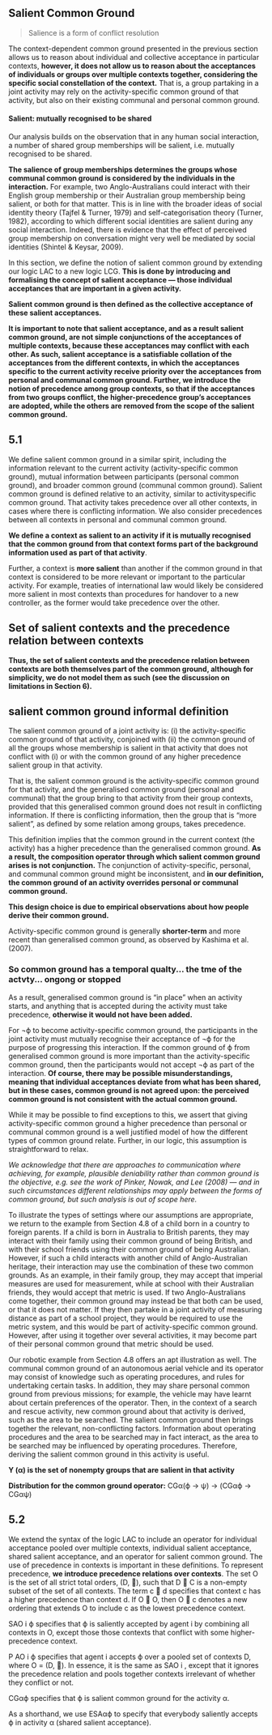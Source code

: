## Salient Common Ground

> Salience is a form of conflict resolution

The context-dependent common ground presented in the previous section allows us to reason about individual and collective acceptance in particular contexts, **however, it does not allow us to reason about the acceptances of individuals or groups over multiple contexts together, considering the specific social constellation of the context.** That is, a group partaking in a joint activity may rely on the activity-specific common ground of that activity, but also on their existing communal and personal common ground.

#### Salient:  mutually recognised to be shared

Our analysis builds on the observation that in any human social interaction, a number of shared group memberships will be salient, i.e. mutually recognised to be shared.

**The salience of group memberships determines the groups whose communal common ground is considered by the individuals in the interaction.** For example, two Anglo-Australians could interact with their English group membership or their Australian group membership being salient, or both for that matter. This is in line with the broader ideas of social identity theory (Tajfel & Turner, 1979) and self-categorisation theory (Turner, 1982), according to which different social identities are salient during any social interaction. Indeed, there is evidence that the effect of perceived group membership on conversation might very well be mediated by social identities (Shintel & Keysar, 2009).

In this section, we define the notion of salient common ground by extending our logic LAC to a new logic LCG. **This is done by introducing and formalising the concept of salient acceptance — those individual acceptances that are important in a given activity.**

**Salient common ground is then defined as the collective acceptance of these salient acceptances.**

**It is important to note that salient acceptance, and as a result salient common ground, are not simple conjunctions of the acceptances of multiple contexts, because these acceptances may conflict with each other. As such, salient acceptance is a satisfiable collation of the acceptances from the different contexts, in which the acceptances specific to the current activity receive priority over the acceptances from personal and communal common ground. Further, we introduce the notion of precedence among group contexts, so that if the acceptances from two groups conflict, the higher-precedence group’s acceptances are adopted, while the others are removed from the scope of the salient common ground.**

## 5.1 
We define salient common ground in a similar spirit, including the information relevant to the current activity (activity-specific common ground), mutual information between participants (personal common ground), and broader common ground (communal common ground). Salient common ground is defined relative to an activity, similar to activityspecific common ground. That activity takes precedence over all other contexts, in cases where there is conflicting information. We also consider precedences between all contexts in personal and communal common ground.

**We define a context as salient to an activity if it is mutually recognised that the common ground from that context forms part of the background information used as part of that activity**.

Further, a context is **more salient** than another if the common ground in that context is considered to be more relevant or important to the particular activity. For example, treaties of international law would likely be considered more salient in most contexts than procedures for handover to a new controller, as the former would take precedence over the other.

## Set of salient contexts and the precedence relation between contexts
**Thus, the set of salient contexts and the precedence relation between contexts are both themselves part of the common ground, although for simplicity, we do not model them as such (see the discussion on limitations in Section 6).**

## salient common ground informal definition
The salient common ground of a joint activity is: (i) the activity-specific common ground of that activity, conjoined with (ii) the common ground of all the groups whose membership is salient in that activity that does not conflict with (i) or with the common ground of any higher precedence salient group in that activity.

That is, the salient common ground is the activity-specific common ground for that activity, and the generalised common ground (personal and communal) that the group bring to that activity from their group contexts, provided that this generalised common ground does not result in conflicting information. If there is conflicting information, then the group that is “more salient”, as defined by some relation among groups, takes precedence.

This definition implies that the common ground in the current context (the activity) has a higher precedence than the generalised common ground. **As a result, the composition operator through which salient common ground arises is not conjunction.** The conjunction of activity-specific, personal, and communal common ground might be inconsistent, and **in our definition, the common ground of an activity overrides personal or communal common ground.**

**This design choice is due to empirical observations about how people derive their common ground.**

Activity-specific common ground is generally **shorter-term** and more recent than generalised common ground, as observed by Kashima et al. (2007).

### So common ground has a temporal qualty... the tme of the actvty... ongong or stopped

As a result, generalised common ground is “in place” when an activity starts, and anything that is accepted during the activity must take precedence, **otherwise it would not have been added.**

For ¬ϕ to become activity-specific common ground, the participants in the joint activity must mutually recognise their acceptance of ¬ϕ for the purpose of progressing this interaction. If the common ground of ϕ from generalised common ground is more important than the activity-specific common ground, then the participants would not accept ¬ϕ as part of the interaction. **Of course, there may be possible misunderstandings, meaning that individual acceptances deviate from what has been shared, but in these cases, common ground is not agreed upon: the perceived common ground is not consistent with the actual common ground.**

While it may be possible to find exceptions to this, we assert that giving activity-specific common ground a higher precedence than personal or communal common ground is a well justified model of how the different types of common ground relate. Further, in our logic, this assumption is straightforward to relax.

*We acknowledge that there are approaches to communication where achieving, for example, plausible deniability rather than common ground is the objective, e.g. see the work of Pinker, Nowak, and Lee (2008) — and in such circumstances different relationships may apply between the forms of common ground, but such analysis is out of scope here.*

To illustrate the types of settings where our assumptions are appropriate, we return to the example from Section 4.8 of a child born in a country to foreign parents. If a child is born in Australia to British parents, they may interact with their family using their common ground of being British, and with their school friends using their common ground of being Australian. However, if such a child interacts with another child of Anglo-Australian heritage, their interaction may use the combination of these two common grounds. As an example, in their family group, they may accept that imperial measures are used for measurement, while at school with their Australian friends, they would accept that metric is used. If two Anglo-Australians come together, their common ground may instead be that both can be used, or that it does not matter. If they then partake in a joint activity of measuring distance as part of a school project, they would be required to use the metric system, and this would be part of activity-specific common ground. However, after using it together over several activities, it may become part of their personal common ground that metric should be used.

Our robotic example from Section 4.8 offers an apt illustration as well. The communal common ground of an autonomous aerial vehicle and its operator may consist of knowledge such as operating procedures, and rules for undertaking certain tasks. In addition, they may share personal common ground from previous missions; for example, the vehicle may have learnt about certain preferences of the operator. Then, in the context of a search and rescue activity, new common ground about that activity is derived, such as the area to be searched. The salient common ground then brings together the relevant, non-conflicting factors. Information about operating procedures and the area to be searched may in fact interact, as the area to be searched may be influenced by operating procedures. Therefore, deriving the salient common ground in this activity is useful.

**Y (α) is the set of nonempty groups that are salient in that activity**

**Distribution for the common ground operator:**
CGα(ϕ → ψ) → (CGαϕ → CGαψ)

## 5.2
We extend the syntax of the logic LAC to include an operator for individual acceptance pooled over multiple contexts, individual salient acceptance, shared salient acceptance, and an operator for salient common ground. The use of precedence in contexts is important in these definitions. To represent precedence, **we introduce precedence relations over contexts**. The set O is the set of all strict total orders, (D, ), such that D ⊆ C is a non-empty subset of the set of all contexts. The term c  d specifies that context c has a higher precedence than context d. If O ∈ O, then O  c denotes a new ordering that extends O to include c as the lowest precedence context.


SAO i ϕ specifies that ϕ is saliently accepted by agent i by combining all contexts in O, except those those contexts that conflict with some higher-precedence context.

P AO i ϕ specifies that agent i accepts ϕ over a pooled set of contexts D, where O = (D, ). In essence, it is the same as SAO i , except that it ignores the precedence relation and pools together contexts irrelevant of whether they conflict or not.

CGαϕ specifies that ϕ is salient common ground for the activity α.

As a shorthand, we use ESAαϕ to specify that everybody saliently accepts ϕ in activity α (shared salient acceptance).